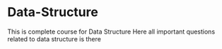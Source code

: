 # Data-Structure
This is complete course for Data Structure
Here all important questions related to data structure is there 